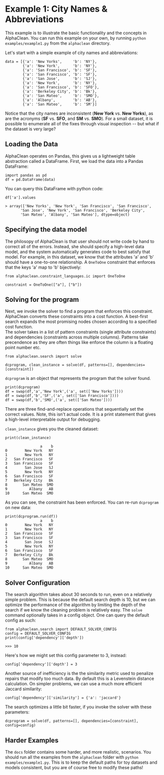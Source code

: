 # Example 1: City Names & Abbreviations
This example is to illustrate the basic functionality and the concepts in AlphaClean.
You can run this example on your own, by running `python examples/example1.py` from the `alphaclean` directory.

Let's start with a simple example of city names and abbreviations:
```
data = [{'a': 'New Yorks',     'b': 'NY'},
        {'a': 'New York',      'b': 'NY'},
        {'a': 'San Francisco', 'b': 'SF'},
        {'a': 'San Francisco', 'b': 'SF'},
        {'a': 'San Jose',      'b': 'SJ'},
        {'a': 'New York',      'b': 'NY'},
        {'a': 'San Francisco', 'b': 'SFO'},
        {'a': 'Berkeley City', 'b': 'Bk'},
        {'a': 'San Mateo',     'b': 'SMO'},
        {'a': 'Albany',        'b': 'AB'},
        {'a': 'San Mateo',     'b': 'SM'}]
```
Notice that the city names are inconsistent (<b>New York</b> vs. <b>New Yorks</b>), as are the acronyms (<b>SF</b> vs. <b>SFO</b>, and <b>SM</b> vs. <b>SMO</b>). For a small dataset, it is possible to enumerate all of the fixes through visual inspection -- but what if the dataset is very large? 


## Loading the Data
AlphaClean operates on Pandas, this gives us a lightweight table abstraction called a DataFrame.
First, we load the data into a Pandas DataFrame:
```
import pandas as pd
df = pd.DataFrame(data)
```
You can query this DataFrame with python code:
```
df['a'].values

> array(['New Yorks', 'New York', 'San Francisco', 'San Francisco',
       'San Jose', 'New York', 'San Francisco', 'Berkeley City',
       'San Mateo', 'Albany', 'San Mateo'], dtype=object)
```

## Specifying the data model
The philosopy of AlphaClean is that user should not write code by hand to correct all of the errors. Instead, she should specify a high-level data model, and the system automatically generates code to best satisfy that model. For example, in this dataset, we know that the attributes 'a' and 'b' should have a one-to-one relationship.
A `OneToOne` constraint that enforces that the keys 'a' map to 'b' bijectively:
```
from alphaclean.constraint_languages.ic import OneToOne

constraint = OneToOne(["a"], ["b"])
```

## Solving for the program
Next, we invoke the solver to find a program that enforces this constraint.
AlphaClean converts these constraints into a cost function.
A best-first search expands the most promising nodes chosen  according  to  a  specified  cost  function.  
The solver takes in a list of pattern constraints (single attribute constraints) and dependencies (constraints across multiple columns).
Patterns take precendence as they are often things like enforce the column is a floating point number etc. 
```
from alphaclean.search import solve

dcprogram, clean_instance = solve(df, patterns=[], dependencies=[constraint])
```
`dcprogram` is an object that represents the program that the solver found.
```
print(dcprogram)
df = swap(df,'a','New York',('a', set(['New Yorks'])))
df = swap(df,'b','SF',('a', set(['San Francisco'])))
df = swap(df,'b','SMO',('a', set(['San Mateo'])))
```
There are three find-and-replace operations that sequentially set the correct values. Note, this isn't actual code. It is a print statement that gives a high-level interpretable output for debugging. 

`clean_instance` gives you the cleaned dataset:
```
print(clean_instance)

                a    b
0        New York   NY
1        New York   NY
2   San Francisco   SF
3   San Francisco   SF
4        San Jose   SJ
5        New York   NY
6   San Francisco   SF
7   Berkeley City   Bk
8       San Mateo  SMO
9          Albany   AB
10      San Mateo  SMO
```
As you can see, the constraint has been enforced. You can re-run `dcprogram` on new data:
```
print(dcprogram.run(df))
                a    b
0        New York   NY
1        New York   NY
2   San Francisco   SF
3   San Francisco   SF
4        San Jose   SJ
5        New York   NY
6   San Francisco   SF
7   Berkeley City   Bk
8       San Mateo  SMO
9          Albany   AB
10      San Mateo  SMO
```

## Solver Configuration
The search algorithm takes about 30 seconds to run, even on a relatively simple problem. This is because the default search depth is 10, but we can optimize the performance of the algorithm by limiting the depth of the search if we know the cleaning problem is relatively easy.
The `solve` command optionally takes in a config object. One can query the default config as such:
```
from alphaclean.search import DEFAULT_SOLVER_CONFIG
config = DEFAULT_SOLVER_CONFIG
print(config['dependency']['depth'])

>>> 10
```
Here's how we might set this config parameter to 3, instead:
```
config['dependency']['depth'] = 3
```
Another source of inefficiency is the the similarity metric used to penalize repairs that modify too much data. By default this is a Levenstein distance calculation. On simpler problems, we can use a much more efficient Jaccard similarity:
```
config['dependency']['similarity'] = {'a': 'jaccard'}
```
The search optimizes a little bit faster, if you invoke the solver with these parameters:
```
dcprogram = solve(df, patterns=[], dependencies=[constraint], config=config)
```

## Harder Examples
The `docs` folder contains some harder, and more realistic, scenarios. You should run all the examples from the `alphaclean` folder with `python examples/example1.py`.
This is to keep the default paths for toy datasets and models consistent, but you are of course free to modify these paths!

